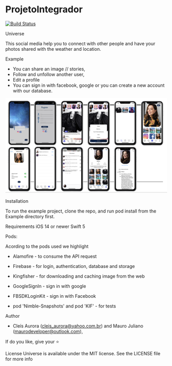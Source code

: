 # ProjetoIntegrador
[![Build Status](https://app.bitrise.io/app/0114b2bb96ee807a/status.svg?token=YT4ODZdgRZRJ8jTwt0vVcQ)](https://app.bitrise.io/app/0114b2bb96ee807a)

Universe

This social media help you to connect with other people and have your photos shared with the weather and location.

Example

- You can share an image // stories,
- Follow and unfollow another user, 
- Edit a profile
- You can sign in with facebook, google or you can create a new account with our database.

![](telas.png)

Installation

To run the example project, clone the repo, and run pod install from the Example directory first.
		
Requirements
iOS 14 or newer
Swift 5


Pods: 

Acording to the pods used we highlight

  - Alamofire - to consume the API request
  - Firebase - for login, authentication, database and storage
  - Kingfisher - for downloading and caching image from the web
  - GoogleSignIn - sign in with google
  - FBSDKLoginKit - sign in with Facebook

  - pod 'Nimble-Snapshots' and pod 'KIF' - for tests


Author

- Cleís Aurora (cleis_aurora@yahoo.com.br) and Mauro Juliano (maurodeveloper@outlook.com), 


If do you like, give your ⭐️

License
Universe is available under the MIT license. See the LICENSE file for more info

